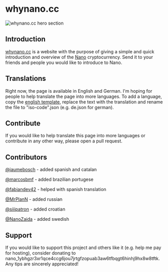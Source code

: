 # whynano.cc



![whynano.cc hero section](readme/hero.png)

## Introduction

[whynano.cc](whynano.cc) is a website with the purpose of giving a simple and quick introduction and overview of the [Nano](www.nano.org) cryptocurrency. Send it to your friends and people you would like to introduce to Nano.



## Translations

Right now, the page is available in English and German. I'm hoping for people to help translate the page into more languages. To add a language, copy the [english template](languages/en.json), replace the text with the translation and rename the file to "iso-code".json (e.g. de.json for german).





## Contribute

If you would like to help translate this page into more languages or contribute in any other way, please open a pull request.


## Contributors

[@jaumebosch](https://www.twitter.com/jaumebosch) - added spanish and catalan

[@marcosbmf](https://www.twitter.com/marcosbmf) - added brazilian portugese

[@fabiandev42](https://twitter.com/fabiandev42) - helped with spanish translation

[@MrPlanN](https://twitter.com/MrPlanN) - added russian

[@siiipatron](https://twitter.com/siiipatron) - added croatian

[@NanoZaida](https://twitter.com/NanoZaida) - added swedish

## Support

If you would like to support this project and others like it (e.g. help me pay for hosting), consider donating to nano_1ybhgzr3xr1qce4ccg6jou7jrtgfzopuab3aw6tfbqgt6hinhj9hx8w8tftk. Any tips are sincerely appreciated!